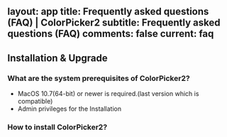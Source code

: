 layout: app
title: Frequently asked questions (FAQ) | ColorPicker2
subtitle: Frequently asked questions (FAQ)
comments: false
current: faq
---


## Installation & Upgrade

### What are the system prerequisites of ColorPicker2?
- MacOS 10.7(64-bit) or newer is required.(last version which is compatible)
- Admin privileges for the Installation


### How to install ColorPicker2?
